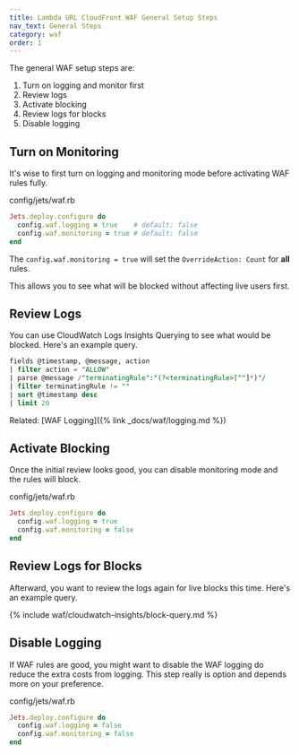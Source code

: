 ```yaml
---
title: Lambda URL CloudFront WAF General Setup Steps
nav_text: General Steps
category: waf
order: 1
---
```


The general WAF setup steps are:

1. Turn on logging and monitor first
2. Review logs
3. Activate blocking
4. Review logs for blocks
5. Disable logging

## Turn on Monitoring

It's wise to first turn on logging and monitoring mode before activating WAF rules fully.

config/jets/waf.rb

```ruby
Jets.deploy.configure do
  config.waf.logging = true    # default: false
  config.waf.monitoring = true # default: false
end
```

The `config.waf.monitoring = true` will set the `OverrideAction: Count` for **all** rules.

This allows you to see what will be blocked without affecting live users first.

## Review Logs

You can use CloudWatch Logs Insights Querying to see what would be blocked. Here's an example query.

```sql
fields @timestamp, @message, action
| filter action = "ALLOW"
| parse @message /"terminatingRule":"(?<terminatingRule>[^"]*)"/
| filter terminatingRule != ""
| sort @timestamp desc
| limit 20
```

Related: [WAF Logging]({% link _docs/waf/logging.md %})

## Activate Blocking

Once the initial review looks good, you can disable monitoring mode and the rules will block.

config/jets/waf.rb

```ruby
Jets.deploy.configure do
  config.waf.logging = true
  config.waf.monitoring = false
end
```

## Review Logs for Blocks

Afterward, you want to review the logs again for live blocks this time. Here's an example query.

{% include waf/cloudwatch-insights/block-query.md %}

## Disable Logging

If WAF rules are good, you might want to disable the WAF logging do reduce the extra costs from logging. This step really is option and depends more on your preference.

config/jets/waf.rb

```ruby
Jets.deploy.configure do
  config.waf.logging = false
  config.waf.monitoring = false
end
```
